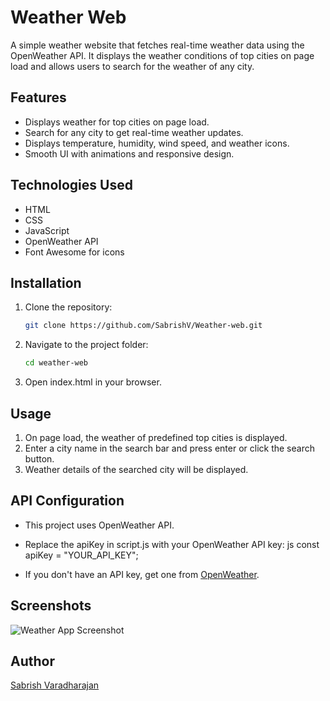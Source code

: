 # Weather Web

A simple weather website that fetches real-time weather data using the OpenWeather API. It displays the weather conditions of top cities on page load and allows users to search for the weather of any city.

## Features

- Displays weather for top cities on page load.
- Search for any city to get real-time weather updates.
- Displays temperature, humidity, wind speed, and weather icons.
- Smooth UI with animations and responsive design.

## Technologies Used

- HTML
- CSS
- JavaScript
- OpenWeather API
- Font Awesome for icons

## Installation

1. Clone the repository:
   ```sh
   git clone https://github.com/SabrishV/Weather-web.git
   
2. Navigate to the project folder:
   ```sh
   cd weather-web
   
3. Open index.html in your browser.

## Usage

1. On page load, the weather of predefined top cities is displayed.
2. Enter a city name in the search bar and press enter or click the search button.
3. Weather details of the searched city will be displayed.

## API Configuration

- This project uses OpenWeather API.
- Replace the apiKey in script.js with your OpenWeather API key:
  js
  const apiKey = "YOUR_API_KEY";
  
- If you don't have an API key, get one from [OpenWeather](https://openweathermap.org/).

## Screenshots

![Weather App Screenshot](https://github.com/SabrishV/Weather-web/blob/main/images/Screenshot%20(1).png)

## Author

[Sabrish Varadharajan](https://github.com/SabrishV)
